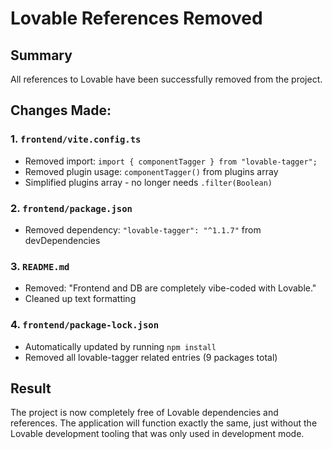 # Lovable References Removed

## Summary

All references to Lovable have been successfully removed from the project.

## Changes Made:

### 1. `frontend/vite.config.ts`
- Removed import: `import { componentTagger } from "lovable-tagger";`
- Removed plugin usage: `componentTagger()` from plugins array
- Simplified plugins array - no longer needs `.filter(Boolean)`

### 2. `frontend/package.json`
- Removed dependency: `"lovable-tagger": "^1.1.7"` from devDependencies

### 3. `README.md`
- Removed: "Frontend and DB are completely vibe-coded with Lovable."
- Cleaned up text formatting

### 4. `frontend/package-lock.json`
- Automatically updated by running `npm install`
- Removed all lovable-tagger related entries (9 packages total)

## Result

The project is now completely free of Lovable dependencies and references. The application will function exactly the same, just without the Lovable development tooling that was only used in development mode. 